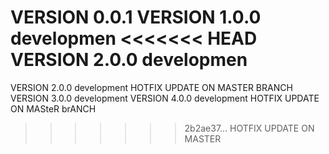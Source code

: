 VERSION 0.0.1
VERSION 1.0.0 developmen
<<<<<<< HEAD
VERSION 2.0.0 developmen
=======
VERSION 2.0.0 development
HOTFIX UPDATE ON MASTER BRANCH
VERSION 3.0.0 development
VERSION 4.0.0 development
HOTFIX UPDATE ON MASteR brANCH
>>>>>>> 2b2ae37... HOTFIX UPDATE ON MASTER
